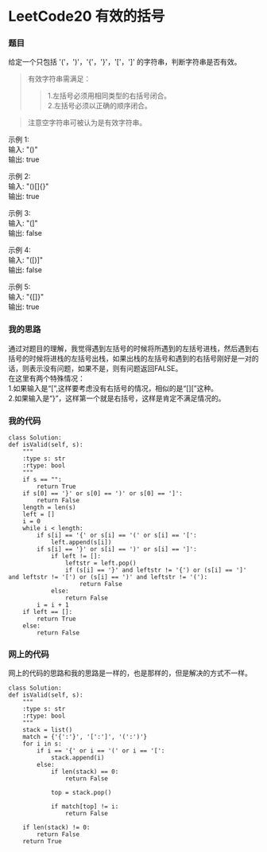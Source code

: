 ﻿# LeetCode20 有效的括号 #

### 题目 ###
给定一个只包括 '('，')'，'{'，'}'，'['，']' 的字符串，判断字符串是否有效。  

> 有效字符串需满足：  
>> 1.左括号必须用相同类型的右括号闭合。  
>> 2.左括号必须以正确的顺序闭合。  

> 注意空字符串可被认为是有效字符串。  

示例 1:  
输入: "()"  
输出: true  

示例 2:  
输入: "()[]{}"  
输出: true  

示例 3:  
输入: "(]"  
输出: false  

示例 4:  
输入: "([)]"  
输出: false  

示例 5:  
输入: "{[]}"  
输出: true  

### 我的思路 ###
通过对题目的理解，我觉得遇到左括号的时候将所遇到的左括号进栈，然后遇到右括号的时候将进栈的左括号出栈，如果出栈的左括号和遇到的右括号刚好是一对的话，则表示没有问题，如果不是，则有问题返回FALSE。  
在这里有两个特殊情况：  
1.如果输入是“[”,这样要考虑没有右括号的情况，相似的是“[][”这种。  
2.如果输入是“}”，这样第一个就是右括号，这样是肯定不满足情况的。

### 我的代码 ###

    class Solution:
    def isValid(self, s):
        """
        :type s: str
        :rtype: bool
        """
        if s == "":
            return True
        if s[0] == '}' or s[0] == ')' or s[0] == ']':
            return False
        length = len(s)
        left = []
        i = 0
        while i < length:
            if s[i] == '{' or s[i] == '(' or s[i] == '[':
                left.append(s[i])
            if s[i] == '}' or s[i] == ')' or s[i] == ']':
                if left != []:
                    leftstr = left.pop()
                    if (s[i] == '}' and leftstr != '{') or (s[i] == ']' and leftstr != '[') or (s[i] == ')' and leftstr != '('):
                        return False
                else:
                    return False
            i = i + 1
        if left == []:
            return True
        else:
            return False
     
### 网上的代码 ###
网上的代码的思路和我的思路是一样的，也是那样的，但是解决的方式不一样。

    class Solution:
    def isValid(self, s):
        """
        :type s: str
        :rtype: bool
        """
        stack = list()
        match = {'{':'}', '[':']', '(':')'}
        for i in s:
            if i == '{' or i == '(' or i == '[':
                stack.append(i)
            else:
                if len(stack) == 0:
                    return False

                top = stack.pop()

                if match[top] != i:
                    return False

        if len(stack) != 0:
            return False
        return True
